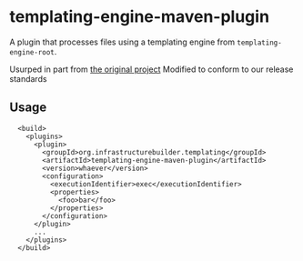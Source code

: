 # templating-engine-maven-plugin

A plugin that processes files using a templating engine from `templating-engine-root`.

Usurped in part from [the original project](https://github.com/nativelibs4java/maven-velocity-plugin)
Modified to conform to our release standards

## Usage

```
  <build>
    <plugins>
      <plugin>
        <groupId>org.infrastructurebuilder.templating</groupId>
        <artifactId>templating-engine-maven-plugin</artifactId>
        <version>whaever</version>
        <configuration>
          <executionIdentifier>exec</executionIdentifier>
          <properties>
            <foo>bar</foo>
          </properties>
        </configuration>
      </plugin>
      ...
    </plugins>
  </build>
```

